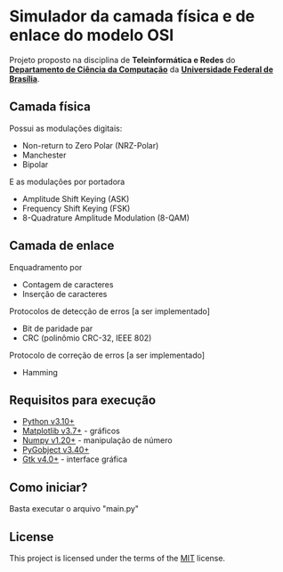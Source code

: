 # Simulador da camada física e de enlace do modelo OSI

Projeto proposto na disciplina de **Teleinformática e Redes** do [**Departamento de Ciência da Computação**](https://cic.unb.br/) da [**Universidade Federal de Brasília**](https://www.unb.br/).

## Camada física
Possui as modulações digitais:
- Non-return to Zero Polar (NRZ-Polar)
- Manchester
- Bipolar

E as modulações por portadora
- Amplitude Shift Keying (ASK)
- Frequency Shift Keying (FSK)
- 8-Quadrature Amplitude Modulation (8-QAM)

## Camada de enlace
Enquadramento por
- Contagem de caracteres
- Inserção de caracteres

Protocolos de detecção de erros [a ser implementado]
- Bit de paridade par
- CRC (polinômio CRC-32, IEEE 802)

Protocolo de correção de erros [a ser implementado]
- Hamming

## Requisitos para execução
- [Python v3.10+](https://www.python.org/)
- [Matplotlib v3.7+](https://matplotlib.org/) - gráficos
- [Numpy v1.20+](https://numpy.org/) - manipulação de número
- [PyGobject v3.40+](https://www.gtk.org/docs/language-bindings/python/)
- [Gtk v4.0+](https://www.gtk.org/) - interface gráfica

## Como iniciar?
Basta executar o arquivo "main.py"

## License
This project is licensed under the terms of the [MIT](https://choosealicense.com/licenses/mit/) license.